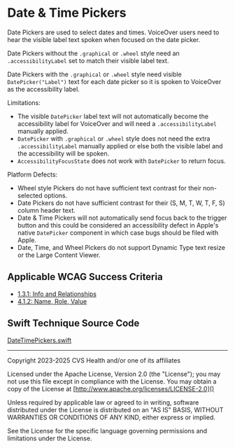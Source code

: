 # Date & Time Pickers
Date Pickers are used to select dates and times. VoiceOver users need to hear the visible label text spoken when focused on the date picker. 

Date Pickers without the `.graphical` or `.wheel` style need an `.accessibilityLabel` set to match their visible label text. 

Date Pickers with the `.graphical` or `.wheel` style need visible `DatePicker("Label")` text for each date picker so it is spoken to VoiceOver as the accessibility label.

Limitations:

- The visible `DatePicker` label text will not automatically become the accessibility label for VoiceOver and will need a `.accessibilityLabel` manually applied.
- `DatePicker` with `.graphical` or `.wheel` style does not need the extra `.accessibilityLabel` manually applied or else both the visible label and the accessibility will be spoken.
- `AccessibilityFocusState` does not work with `DatePicker` to return focus.
  
 Platform Defects:
- Wheel style Pickers do not have sufficient text contrast for their non-selected options.
- Date Pickers do not have sufficient contrast for their (S, M, T, W, T, F, S) column header text.
- Date & Time Pickers will not automatically send focus back to the trigger button and this could be considered an accessibility defect in Apple's native `DatePicker` component in which case bugs should be filed with Apple.
- Date, Time, and Wheel Pickers do not support Dynamic Type text resize or the Large Content Viewer.


## Applicable WCAG Success Criteria
- [1.3.1: Info and Relationships](https://www.w3.org/WAI/WCAG22/Understanding/info-and-relationships)
- [4.1.2: Name, Role, Value](https://www.w3.org/WAI/WCAG22/Understanding/name-role-value.html)

## Swift Technique Source Code
[DateTimePickers.swift](../iOSswiftUIa11yTechniques/DateTimePickers.swift)

----

Copyright 2023-2025 CVS Health and/or one of its affiliates

Licensed under the Apache License, Version 2.0 (the "License");
you may not use this file except in compliance with the License.
You may obtain a copy of the License at
[http://www.apache.org/licenses/LICENSE-2.0]()

Unless required by applicable law or agreed to in writing, software
distributed under the License is distributed on an "AS IS" BASIS,
WITHOUT WARRANTIES OR CONDITIONS OF ANY KIND, either express or implied.

See the License for the specific language governing permissions and
limitations under the License.

